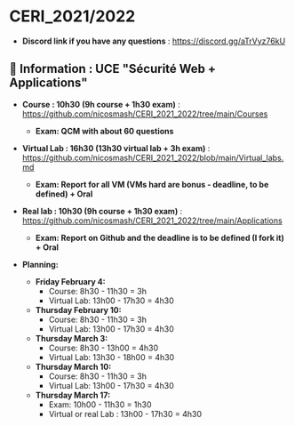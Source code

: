 # CERI_2021/2022

* **Discord link if you have any questions** : https://discord.gg/aTrVyz76kU

## 📢 Information : UCE "Sécurité Web + Applications"

* **Course : 10h30 (9h course + 1h30 exam)** : https://github.com/nicosmash/CERI_2021_2022/tree/main/Courses
    * **Exam: QCM with about 60 questions**

* **Virtual Lab : 16h30 (13h30 virtual lab + 3h exam)** : https://github.com/nicosmash/CERI_2021_2022/blob/main/Virtual_labs.md
    * **Exam: Report for all VM (VMs hard are bonus - deadline, to be defined) + Oral**

* **Real lab : 10h30 (9h course + 1h30 exam)** : https://github.com/nicosmash/CERI_2021_2022/tree/main/Applications
    * **Exam: Report on Github and the deadline is to be defined (I fork it) + Oral**

* **Planning:**
    * **Friday February 4:**
        - Course: 8h30 - 11h30 = 3h
        - Virtual Lab: 13h00 - 17h30 = 4h30
    * **Thursday February 10:**
        - Course: 8h30 - 11h30 = 3h
        - Virtual Lab: 13h00 - 17h30 = 4h30
    * **Thursday March 3:**
        - Course: 8h30 - 13h00 = 4h30
        - Virtual Lab: 13h30 - 18h00 = 4h30
    * **Thursday March 10:**
        - Course: 8h30 - 11h30 = 3h
        - Virtual Lab: 13h00 - 17h30 = 4h30
    * **Thursday March 17:**
        - Exam: 10h00 - 11h30 = 1h30
        - Virtual or real Lab : 13h00 - 17h30 = 4h30
